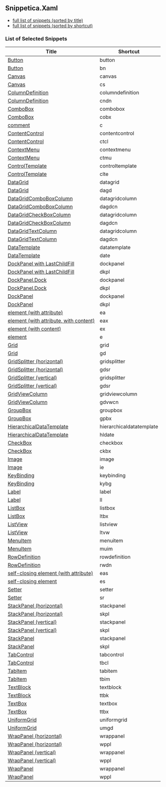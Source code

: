 ﻿## Snippetica.Xaml

* [full list of snippets (sorted by title)](SnippetsByTitle.md)
* [full list of snippets (sorted by shortcut)](SnippetsByShortcut.md)

### List of Selected Snippets

Title | Shortcut
----- | --------
[Button](Button.snippet)|button
[Button](Button_.snippet)|bn
[Canvas](Canvas.snippet)|canvas
[Canvas](Canvas_.snippet)|cs
[ColumnDefinition](ColumnDefinition.snippet)|columndefinition
[ColumnDefinition](ColumnDefinition_.snippet)|cndn
[ComboBox](ComboBox.snippet)|combobox
[ComboBox](ComboBox_.snippet)|cobx
[comment](Comment.snippet)|c
[ContentControl](ContentControl.snippet)|contentcontrol
[ContentControl](ContentControl_.snippet)|ctcl
[ContextMenu](ContextMenu.snippet)|contextmenu
[ContextMenu](ContextMenu_.snippet)|ctmu
[ControlTemplate](ControlTemplate.snippet)|controltemplate
[ControlTemplate](ControlTemplate_.snippet)|clte
[DataGrid](DataGrid.snippet)|datagrid
[DataGrid](DataGrid_.snippet)|dagd
[DataGridComboBoxColumn](DataGridComboBoxColumn.snippet)|datagridcolumn
[DataGridComboBoxColumn](DataGridComboBoxColumn_.snippet)|dagdcn
[DataGridCheckBoxColumn](DataGridCheckBoxColumn.snippet)|datagridcolumn
[DataGridCheckBoxColumn](DataGridCheckBoxColumn_.snippet)|dagdcn
[DataGridTextColumn](DataGridTextColumn.snippet)|datagridcolumn
[DataGridTextColumn](DataGridTextColumn_.snippet)|dagdcn
[DataTemplate](DataTemplate.snippet)|datatemplate
[DataTemplate](DataTemplate_.snippet)|date
[DockPanel with LastChildFill](DockPanelLastChildFill.snippet)|dockpanel
[DockPanel with LastChildFill](DockPanelLastChildFill_.snippet)|dkpl
[DockPanel.Dock](DockPanelDock.snippet)|dockpanel
[DockPanel.Dock](DockPanelDock_.snippet)|dkpl
[DockPanel](DockPanel.snippet)|dockpanel
[DockPanel](DockPanel_.snippet)|dkpl
[element (with attribute)](ElementWithAttribute.snippet)|ea
[element (with attribute, with content)](ElementWithAttributeWithContent.snippet)|eax
[element (with content)](ElementWithContent.snippet)|ex
[element](Element.snippet)|e
[Grid](Grid.snippet)|grid
[Grid](Grid_.snippet)|gd
[GridSplitter (horizontal)](GridSplitterHorizontal.snippet)|gridsplitter
[GridSplitter (horizontal)](GridSplitterHorizontal_.snippet)|gdsr
[GridSplitter (vertical)](GridSplitterVertical.snippet)|gridsplitter
[GridSplitter (vertical)](GridSplitterVertical_.snippet)|gdsr
[GridViewColumn](GridViewColumn.snippet)|gridviewcolumn
[GridViewColumn](GridViewColumn_.snippet)|gdvwcn
[GroupBox](GroupBox.snippet)|groupbox
[GroupBox](GroupBox_.snippet)|gpbx
[HierarchicalDataTemplate](HierarchicalDataTemplate.snippet)|hierarchicaldatatemplate
[HierarchicalDataTemplate](HierarchicalDataTemplate_.snippet)|hldate
[CheckBox](CheckBox.snippet)|checkbox
[CheckBox](CheckBox_.snippet)|ckbx
[Image](Image.snippet)|image
[Image](Image_.snippet)|ie
[KeyBinding](KeyBinding.snippet)|keybinding
[KeyBinding](KeyBinding_.snippet)|kybg
[Label](Label.snippet)|label
[Label](Label_.snippet)|ll
[ListBox](ListBox.snippet)|listbox
[ListBox](ListBox_.snippet)|ltbx
[ListView](ListView.snippet)|listview
[ListView](ListView_.snippet)|ltvw
[MenuItem](MenuItem.snippet)|menuitem
[MenuItem](MenuItem_.snippet)|muim
[RowDefinition](RowDefinition.snippet)|rowdefinition
[RowDefinition](RowDefinition_.snippet)|rwdn
[self-closing element (with attribute)](SelfClosingElementWithAttribute.snippet)|eas
[self-closing element](SelfClosingElement.snippet)|es
[Setter](Setter.snippet)|setter
[Setter](Setter_.snippet)|sr
[StackPanel (horizontal)](StackPanelHorizontal.snippet)|stackpanel
[StackPanel (horizontal)](StackPanelHorizontal_.snippet)|skpl
[StackPanel (vertical)](StackPanelVertical.snippet)|stackpanel
[StackPanel (vertical)](StackPanelVertical_.snippet)|skpl
[StackPanel](StackPanel.snippet)|stackpanel
[StackPanel](StackPanel_.snippet)|skpl
[TabControl](TabControl.snippet)|tabcontrol
[TabControl](TabControl_.snippet)|tbcl
[TabItem](TabItem.snippet)|tabitem
[TabItem](TabItem_.snippet)|tbim
[TextBlock](TextBlock.snippet)|textblock
[TextBlock](TextBlock_.snippet)|ttbk
[TextBox](TextBox.snippet)|textbox
[TextBox](TextBox_.snippet)|ttbx
[UniformGrid](UniformGrid.snippet)|uniformgrid
[UniformGrid](UniformGrid_.snippet)|umgd
[WrapPanel (horizontal)](WrapPanelHorizontal.snippet)|wrappanel
[WrapPanel (horizontal)](WrapPanelHorizontal_.snippet)|wppl
[WrapPanel (vertical)](WrapPanelVertical.snippet)|wrappanel
[WrapPanel (vertical)](WrapPanelVertical_.snippet)|wppl
[WrapPanel](WrapPanel.snippet)|wrappanel
[WrapPanel](WrapPanel_.snippet)|wppl
